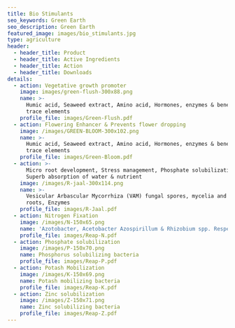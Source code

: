 ```yaml
---
title: Bio Stimulants
seo_keywords: Green Earth
seo_description: Green Earth
featured_image: images/bio_stimulants.jpg
type: agriculture
header:
  - header_title: Product
  - header_title: Active Ingredients
  - header_title: Action
  - header_title: Downloads
details:
  - action: Vegetative growth promoter
    image: images/green-flush-300x88.png
    name: >-
      Humic acid, Seaweed extract, Amino acid, Hormones, enzymes & beneficial
      trace elements
    profile_file: images/Green-Flush.pdf
  - action: Flowering Enhancer & Prevents flower dropping
    image: /images/GREEN-BLOOM-300x102.png
    name: >-
      Humic acid, Seaweed extract, Amino acid, Hormones, enzymes & beneficial
      trace elements
    profile_file: images/Green-Bloom.pdf
  - action: >-
      Micro root development, Stress management, Phosphate solubilization,
      Superb absorption of water & nutrient
    image: /images/R-jaal-300x114.png
    name: >-
      Vesicular Arbascular Mycorrhiza (VAM) fungal spores, mycelia and infected
      roots, Enzymes
    profile_file: images/R-Jaal.pdf
  - action: Nitrogen Fixation
    image: /images/N-150x65.png
    name: 'Azotobacter, Acetobacter Azospirillum & Rhizobium spp. Respectively'
    profile_file: images/Reap-N.pdf
  - action: Phosphate solubilization
    image: /images/P-150x70.png
    name: Phosphorus solubilizing bacteria
    profile_file: images/Reap-P.pdf
  - action: Potash Mobilization
    image: /images/K-150x69.png
    name: Potash mobilizing bacteria
    profile_file: images/Reap-K.pdf
  - action: Zinc solubilization
    image: /images/Z-150x71.png
    name: Zinc solubilizing bacteria
    profile_file: images/Reap-Z.pdf
---
```


